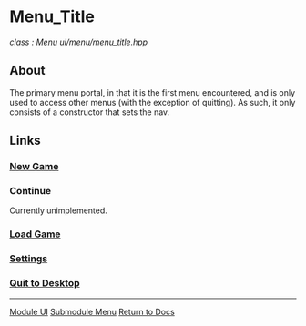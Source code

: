 # Menu_Title
*class : [Menu](menu.md)*
*ui/menu/menu_title.hpp*

## About
The primary menu portal, in that it is the first menu encountered, and is only used to access other menus (with the exception of quitting). As such, it only consists of a constructor that sets the nav.

## Links

### [New Game](menu_new_game.md)

### Continue
Currently unimplemented.

### [Load Game](menu_load_game.md)

### [Settings](menu_settings.md)

### [Quit to Desktop](../../engine/shell/quit_state.md)

---

[Module UI](../ui.md)
[Submodule Menu](menu.md)
[Return to Docs](../../docs.md)